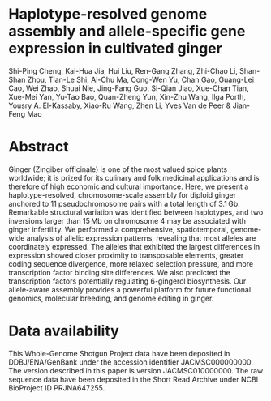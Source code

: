 # Haplotype-resolved genome assembly and allele-specific gene expression in cultivated ginger
Shi-Ping Cheng, Kai-Hua Jia, Hui Liu, Ren-Gang Zhang, Zhi-Chao Li, Shan-Shan Zhou, Tian-Le Shi, Ai-Chu Ma, Cong-Wen Yu, Chan Gao, Guang-Lei Cao, Wei Zhao, Shuai Nie, Jing-Fang Guo, Si-Qian Jiao, Xue-Chan Tian, Xue-Mei Yan, Yu-Tao Bao, Quan-Zheng Yun, Xin-Zhu Wang, Ilga Porth, Yousry A. El-Kassaby, Xiao-Ru Wang, Zhen Li, Yves Van de Peer & Jian-Feng Mao

# Abstract
Ginger (Zingiber officinale) is one of the most valued spice plants worldwide; it is prized for its culinary and folk medicinal applications and is therefore of high economic and cultural importance. Here, we present a haplotype-resolved, chromosome-scale assembly for diploid ginger anchored to 11 pseudochromosome pairs with a total length of 3.1 Gb. Remarkable structural variation was identified between haplotypes, and two inversions larger than 15 Mb on chromosome 4 may be associated with ginger infertility. We performed a comprehensive, spatiotemporal, genome-wide analysis of allelic expression patterns, revealing that most alleles are coordinately expressed. The alleles that exhibited the largest differences in expression showed closer proximity to transposable elements, greater coding sequence divergence, more relaxed selection pressure, and more transcription factor binding site differences. We also predicted the transcription factors potentially regulating 6-gingerol biosynthesis. Our allele-aware assembly provides a powerful platform for future functional genomics, molecular breeding, and genome editing in ginger.

# Data availability
This Whole-Genome Shotgun Project data have been deposited in DDBJ/ENA/GenBank under the accession identifier JACMSC000000000. The version described in this paper is version JACMSC010000000. The raw sequence data have been deposited in the Short Read Archive under NCBI BioProject ID PRJNA647255.
